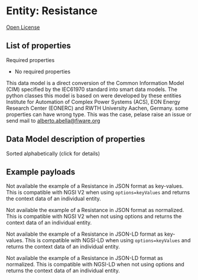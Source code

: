Entity: Resistance  
==================  
[Open License](https://github.com/smart-data-models//dataModel.EnergyCIM/blob/master/Resistance/LICENSE.md)  

## List of properties  

Required properties  
- No required properties    
This data model is a direct conversion of the Common Information Model (CIM) specified by the IEC61970 standard into smart data models. The python classes this model is based on were developed by these entities Institute for Automation of Complex Power Systems (ACS), EON Energy Research Center (EONERC) and RWTH University Aachen, Germany. some properties can have wrong type. This was the case, pelase raise an issue or send mail to alberto.abella@fiware.org  
## Data Model description of properties  
Sorted alphabetically (click for details)  
## Example payloads    
Not available the example of a Resistance in JSON format as key-values. This is compatible with NGSI V2 when  using `options=keyValues` and returns the context data of an individual entity.  
Not available the example of a Resistance in JSON format as normalized. This is compatible with NGSI V2 when not using options and returns the context data of an individual entity.  
Not available the example of a Resistance in JSON-LD format as key-values. This is compatible with NGSI-LD when  using `options=keyValues` and returns the context data of an individual entity.  
Not available the example of a Resistance in JSON-LD format as normalized. This is compatible with NGSI-LD when not using options and returns the context data of an individual entity.  
